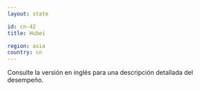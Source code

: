 ```yaml
---
layout: state

id: cn-42
title: Hubei

region: asia
country: cn
---
```


Consulte la versión en inglés para una descripción detallada del desempeño.